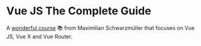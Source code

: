 # Vue JS The Complete Guide

A [wonderful course](https://www.udemy.com/vuejs-2-the-complete-guide/ "VUE JS The Complete Guide") 📚  from Maximilian Schwarzmüller that focuses on Vue JS, Vue X and Vue Router.
